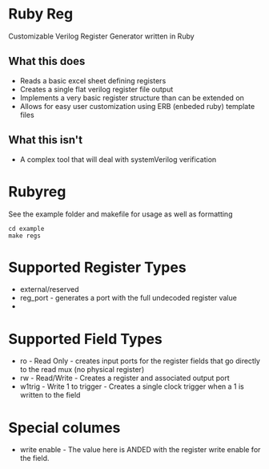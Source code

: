 # Ruby Reg
Customizable Verilog Register Generator written in Ruby

## What this does
* Reads a basic excel sheet defining registers
* Creates a single flat verilog register file output
* Implements a very basic register structure than can be extended on
* Allows for easy user customization using ERB (enbeded ruby) template files

## What this isn't
* A complex tool that will deal with systemVerilog verification

# Rubyreg

See the example folder and  makefile for usage as well as formatting
```
cd example
make regs
```

# Supported Register Types
* external/reserved
* reg_port - generates a port with the full undecoded register value
* 
# Supported Field Types
* ro - Read Only - creates input ports for the register fields that go directly to the read mux (no physical register)
* rw - Read/Write - Creates a register and associated output port
* w1trig - Write 1 to trigger - Creates a single clock trigger when a 1 is written to the field

# Special columes
* write enable - The value here is ANDED with the register write enable for the field.

